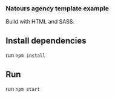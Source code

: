 
### Natours agency template example
Build with HTML and SASS.

## Install dependencies

run  `npm install`

## Run 

run  `npm start`
